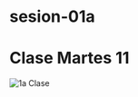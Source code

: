 # sesion-01a
# Clase Martes 11
![1a Clase](https://github.com/user-attachments/assets/64ae192c-436b-4611-9b1b-accd272d9b31)


